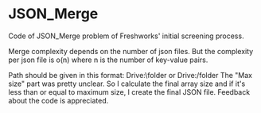 # JSON_Merge
Code of JSON_Merge problem of Freshworks' initial screening process.

Merge complexity depends on the number of json files. But the complexity per json file is o(n) where n is the number of key-value pairs.

Path should be given in this format: Drive:\folder or Drive:/folder
The "Max size" part was pretty unclear. So I calculate the final array size and if it's less than or equal to maximum size, I create the final JSON file.
Feedback about the code is appreciated. 

